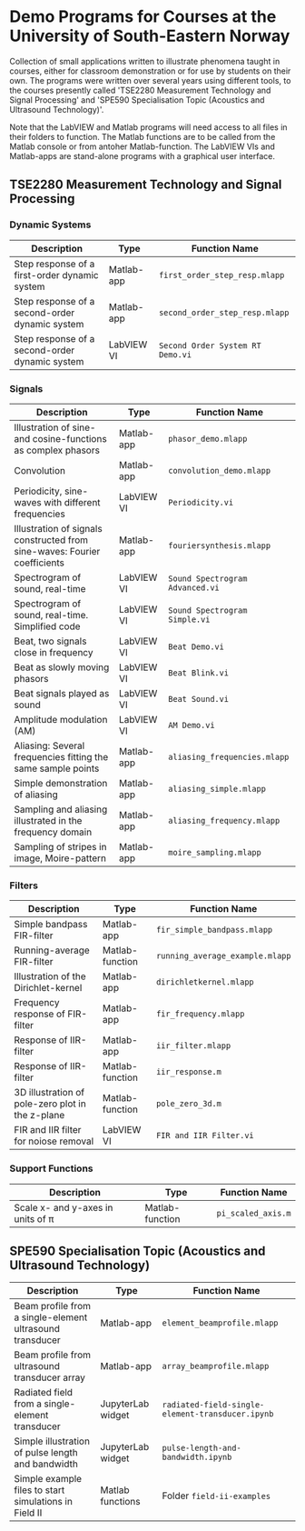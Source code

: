 # Demo Programs for Courses at the University of South-Eastern Norway

Collection of small applications written to illustrate phenomena taught in courses, either for classroom demonstration or for use by students on their own. 
The programs were written over several years using different tools, to the courses presently called  'TSE2280 Measurement Technology and Signal Processing' and 'SPE590 Specialisation Topic (Acoustics and Ultrasound Technology)'.

Note that the LabVIEW and Matlab programs will need access to all files in their folders to function.
The Matlab functions are to be  called from the Matlab console or from antoher Matlab-function.
The LabVIEW VIs and Matlab-apps are stand-alone programs with a graphical user interface.

## TSE2280 Measurement Technology and Signal Processing

### Dynamic Systems

| Description  | Type | Function Name | 
| -- | -- | -- | 
| Step response of a first-order dynamic system   | Matlab-app | `first_order_step_resp.mlapp` |
| Step response of a second-order dynamic system  | Matlab-app |`second_order_step_resp.mlapp` |
| Step response of a second-order dynamic system  | LabVIEW VI | `Second Order System RT Demo.vi` |

### Signals 
| Description  | Type | Function Name | 
| -- | -- | -- | 
| Illustration of sine- and cosine-functions as complex phasors | Matlab-app| `phasor_demo.mlapp` |
| Convolution | Matlab-app |  `convolution_demo.mlapp` |
| Periodicity, sine-waves with different frequencies                    | LabVIEW VI       | `Periodicity.vi`|
| Illustration of signals constructed from sine-waves: Fourier coefficients   | Matlab-app | `fouriersynthesis.mlapp` |
| Spectrogram of sound, real-time                                             | LabVIEW VI | `Sound Spectrogram Advanced.vi`
| Spectrogram of sound, real-time. Simplified code                            | LabVIEW VI | `Sound Spectrogram Simple.vi`
| Beat, two signals close in frequency            | LabVIEW VI       | `Beat Demo.vi` |
| Beat as slowly moving phasors                   | LabVIEW VI       | `Beat Blink.vi`|
| Beat signals played as sound                    | LabVIEW VI       | `Beat Sound.vi`|
| Amplitude modulation (AM)                       | LabVIEW VI       | `AM Demo.vi` |
| Aliasing: Several frequencies fitting the same sample points                | Matlab-app | `aliasing_frequencies.mlapp` |
| Simple demonstration of aliasing                                            | Matlab-app | `aliasing_simple.mlapp` |
| Sampling and aliasing illustrated in the frequency domain                   | Matlab-app | `aliasing_frequency.mlapp` |
| Sampling of stripes in image, Moire-pattern                                 | Matlab-app |  `moire_sampling.mlapp` |


### Filters
| Description  | Type | Function Name | 
| -- | -- | -- | 
| Simple bandpass FIR-filter                     | Matlab-app | `fir_simple_bandpass.mlapp` |
| Running-average FIR-filter                     | Matlab-function | `running_average_example.mlapp` |
| Illustration of the Dirichlet-kernel            | Matlab-app      |  `dirichletkernel.mlapp` |
| Frequency response of FIR-filter               | Matlab-app | `fir_frequency.mlapp` |
| Response of IIR-filter                         | Matlab-app | `iir_filter.mlapp`  |
| Response of IIR-filter                         | Matlab-function | `iir_response.m`  |
| 3D illustration of pole-zero plot in the z-plane| Matlab-function |  `pole_zero_3d.m` |
| FIR and IIR filter for noiose removal           | LabVIEW VI       | `FIR and IIR Filter.vi`|


  
### Support Functions
| Description  | Type | Function Name | 
| -- | -- | -- | 
| Scale x- and y-axes in units of &pi; | Matlab-function | `pi_scaled_axis.m` |

## SPE590 Specialisation Topic (Acoustics and Ultrasound Technology)
| Description  | Type | Function Name | 
| -- | -- | -- | 
| Beam profile from a single-element ultrasound transducer    | Matlab-app | `element_beamprofile.mlapp` |
| Beam profile from ultrasound transducer array               | Matlab-app | `array_beamprofile.mlapp`  |
| Radiated field from a single-element transducer             | JupyterLab widget |  `radiated-field-single-element-transducer.ipynb` |
| Simple illustration of pulse length and bandwidth           | JupyterLab widget | `pulse-length-and-bandwidth.ipynb` |
| Simple example files to start simulations in Field II       | Matlab functions  | Folder `field-ii-examples`   |
  
